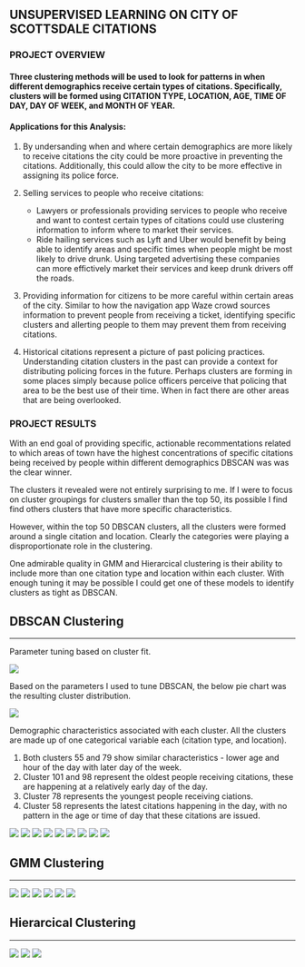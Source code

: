 ## UNSUPERVISED LEARNING ON CITY OF SCOTTSDALE CITATIONS
### PROJECT OVERVIEW
#### Three clustering methods will be used to look for patterns in when different demographics receive certain types of citations.  Specifically, clusters will be formed using CITATION TYPE, LOCATION, AGE, TIME OF DAY, DAY OF WEEK, and MONTH OF YEAR.


#### Applications for this Analysis:

1. By undersanding when and where certain demographics are more likely to receive citations the city could be more proactive in preventing the citations.  Additionally, this could allow the city to be more effective in assigning its police force.

1. Selling services to people who receive citations:  
    - Lawyers or professionals providing services to people who receive and want to contest certain types of citations could use clustering information to inform where to market their services.
    - Ride hailing services such as Lyft and Uber would benefit by being able to identify areas and specific times when people might be most likely to drive drunk.  Using targeted advertising these companies can more effictively market their services and keep drunk drivers off the roads.
    
1.  Providing information for citizens to be more careful within certain areas of the city.  Similar to how the navigation app Waze crowd sources information to prevent people from receiving a ticket, identifying specific clusters and allerting people to them may prevent them from receiving citations.
 
4. Historical citations represent a picture of past policing practices.  Understanding citation clusters in the past can provide a context for distributing policing forces in the future.  Perhaps clusters are forming in some places simply because police officers perceive that policing that area to be the best use of their time.  When in fact there are other areas that are being overlooked.   

### PROJECT RESULTS
With an end goal of providing specific, actionable recommentations related to which areas of town have the highest concentrations of specific citations being received by people within different demographics DBSCAN was was the clear winner.

The clusters it revealed were not entirely surprising to me.  If I were to focus on cluster groupings for clusters smaller than the top 50, its possible I find find others clusters that have more specific characteristics.

However, within the top 50 DBSCAN clusters, all the clusters were formed around a single citation and location.  Clearly the categories were playing a disproportionate role in the clustering.  

One admirable quality in GMM and Hierarcical clustering is their ability to include more than one citation type and location within each cluster.  With enough tuning it may be possible I could get one of these models to identify clusters as tight as DBSCAN.

## DBSCAN Clustering
*****

Parameter tuning based on cluster fit.

![](https://github.com/mrkjhsn/Unsupervised_Learning_Scottsdale_Citations/blob/master/visualizations/dbscan_silhouette_cluster.PNG)

Based on the parameters I used to tune DBSCAN, the below pie chart was the resulting cluster distribution.

![](https://github.com/mrkjhsn/Unsupervised_Learning_Scottsdale_Citations/blob/master/visualizations/dbscan_cluster_distributions.PNG)

Demographic characteristics associated with each cluster.  All the clusters are made up of one categorical variable each (citation type, and location).  
1. Both clusters 55 and 79 show similar characteristics - lower age and hour of the day with later day of the week.  
1. Cluster 101 and 98 represent the oldest people receiving citations, these are happening at a relatively early day of the day.  
1. Cluster 78 represents the youngest people receiving ciations.
1. Cluster 58 represents the latest citations happening in the day, with no pattern in the age or time of day that these citations are issued.

![](https://github.com/mrkjhsn/Unsupervised_Learning_Scottsdale_Citations/blob/master/visualizations/dbscan_cluster_characteristics.PNG)
![](https://github.com/mrkjhsn/Unsupervised_Learning_Scottsdale_Citations/blob/master/visualizations/dbscan_clusters_1.PNG)
![](https://github.com/mrkjhsn/Unsupervised_Learning_Scottsdale_Citations/blob/master/visualizations/dbscan_clusters_2.PNG)
![](https://github.com/mrkjhsn/Unsupervised_Learning_Scottsdale_Citations/blob/master/visualizations/dbscan_clusters_3.PNG)
![](https://github.com/mrkjhsn/Unsupervised_Learning_Scottsdale_Citations/blob/master/visualizations/dbscan_clusters_5.PNG)
![](https://github.com/mrkjhsn/Unsupervised_Learning_Scottsdale_Citations/blob/master/visualizations/dbscan_clusters_6.PNG)
![](https://github.com/mrkjhsn/Unsupervised_Learning_Scottsdale_Citations/blob/master/visualizations/dbscan_clusters_7.PNG)
![](https://github.com/mrkjhsn/Unsupervised_Learning_Scottsdale_Citations/blob/master/visualizations/dbscan_clusters_8.PNG)
![](https://github.com/mrkjhsn/Unsupervised_Learning_Scottsdale_Citations/blob/master/visualizations/dbscan_clusters_9.PNG)

## GMM Clustering
******
![](https://github.com/mrkjhsn/Unsupervised_Learning_Scottsdale_Citations/blob/master/visualizations/gmm_silhouette_cluster.PNG)
![](https://github.com/mrkjhsn/Unsupervised_Learning_Scottsdale_Citations/blob/master/visualizations/gmm_cluster_distribution.PNG)
![](https://github.com/mrkjhsn/Unsupervised_Learning_Scottsdale_Citations/blob/master/visualizations/gmm_cluster_characteristics.PNG)
![](https://github.com/mrkjhsn/Unsupervised_Learning_Scottsdale_Citations/blob/master/visualizations/gmm_clusters_1.PNG)
![](https://github.com/mrkjhsn/Unsupervised_Learning_Scottsdale_Citations/blob/master/visualizations/gmm_clusters_2.PNG)
![](https://github.com/mrkjhsn/Unsupervised_Learning_Scottsdale_Citations/blob/master/visualizations/gmm_clusters_3.PNG)

## Hierarcical Clustering
******
![](https://github.com/mrkjhsn/Unsupervised_Learning_Scottsdale_Citations/blob/master/visualizations/hierarchical_cluster_distributions.PN)
![](https://github.com/mrkjhsn/Unsupervised_Learning_Scottsdale_Citations/blob/master/visualizations/hierarchical_cluster_characteristics.PNG)
![](https://github.com/mrkjhsn/Unsupervised_Learning_Scottsdale_Citations/blob/master/visualizations/hierarchical_clusters_1.PNG)





